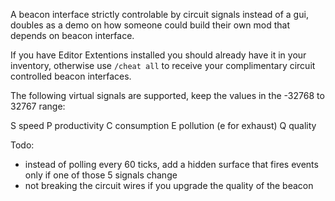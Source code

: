 A beacon interface strictly controlable by circuit signals instead of a gui,
doubles as a demo on how someone could build their own mod that depends on beacon interface.

If you have Editor Extentions installed you should already have it in your inventory,
otherwise use `/cheat all` to receive your complimentary circuit controlled beacon interfaces.

The following virtual signals are supported, keep the values in the -32768 to 32767 range:

S speed
P productivity
C consumption
E pollution (e for exhaust)
Q quality

Todo:

- instead of polling every 60 ticks, add a hidden surface that fires events only if one of those 5 signals change
- not breaking the circuit wires if you upgrade the quality of the beacon
